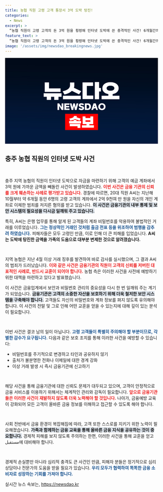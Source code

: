 ```yaml
---
title: 농협 직원 고령 고객 통장서 3억 도박 탕진!
categories:
  - News
excerpt: >
  “농협 직원이 고령 고객의 돈 3억 원을 횡령해 인터넷 도박에 쓴 충격적인 사건! 6개월간의 기막힌 범죄 실상이 드러나다!”
feature_text: >
  “농협 직원이 고령 고객의 돈 3억 원을 횡령해 인터넷 도박에 쓴 충격적인 사건! 6개월간의 기막힌 범죄 실상이 드러나다!”
image: '/assets/img/newsdao_breakingnews.jpg'
---
```


<p><img src="/assets/img/newsdao_breakingnews.jpg" alt="flaretime 속보" /></p>

<h2 data-ke-size="size26">충주 농협 직원의 인터넷 도박 사건</h2>

<p data-ke-size="size16">&nbsp;</p>

<p>충주 지역 농협의 직원이 인터넷 도박으로 자금을 마련하기 위해 고객의 예금 계좌에서 3억 원에 가까운 금액을 빼돌린 사건이 발생하였습니다. <b><span style="color: #ee2323;">이번 사건은 금융 기관의 신뢰를 크게 훼손하는 사례로 평가받고 있습니다.</span></b> 경찰에 따르면, 20대 직원 A씨는 지난해 10월부터 약 6개월 동안 6명의 고령 고객의 계좌에서 2억 9천여 만 원을 자신의 개인 계좌로 이체한 범죄를 저지른 혐의를 받고 있습니다. <b><span style="background-color: #21538527;">이 사건은 금융기관의 내부 통제 및 보안 시스템의 필요성을 다시금 일깨워 주고 있습니다.</span></b> </p>

<p>특히, A씨는 은행 업무를 통해 알게 된 고객들의 계좌 비밀번호를 악용하여 불법적인 거래를 이루었습니다. <b><span style="color: #1a5490;">그는 정상적인 거래인 것처럼 출금 전표 등을 위조하여 범행을 감추려 하였습니다.</span></b> 피해자들은 모두 고령인 만큼, 이로 인해 더 큰 피해를 입었습니다. <b>A씨는 도박에 탕진한 금액을 가족의 도움으로 대부분 변제한 것으로 알려졌습니다.</b></p>

<p data-ke-size="size16">&nbsp;</p>

<p>지역 농협은 지난 4월 이상 거래 징후를 발견하여 바로 감사를 실시했으며, 그 결과 A씨의 범죄가 드러났습니다. <b><span style="color: #ee2323;">이와 같은 사건은 금융기관의 직원이 고객의 신뢰를 저버린 대표적인 사례로, 반드시 교훈이 되어야 합니다.</span></b> 농협 측은 이러한 사건을 사전에 예방하기 위한 대책을 마련하고 있다고 발표했습니다. </p>

<p>이 사건은 금융업계에서 보안과 비밀번호 관리의 중요성을 다시 한 번 일깨워 주는 계기가 되었습니다. <b><span style="background-color: #21538527;">금융기관은 고객의 소중한 자산을 보호하기 위해 더욱 철저한 보안 시스템을 구축해야 합니다.</span></b> 고객들도 자신의 비밀번호와 계좌 정보를 펴지 않도록 유의해야 합니다. 이 사건의 전말 및 그로 인해 어떤 교훈을 얻을 수 있는지에 대해 깊이 있는 분석이 필요합니다.</p>

<p data-ke-size="size16">&nbsp;</p>

<p>이번 사건은 결코 남의 일이 아닙니다. <b><span style="color: #1a5490;">고령 고객들이 특별히 주의해야 할 부분이므로, 각별한 감수가 요구됩니다.</span></b> 다음과 같은 보호 조치를 통해 이러한 사건을 예방할 수 있습니다:</p>

<ul>
    <li>비밀번호를 주기적으로 변경하고 타인과 공유하지 않기</li>
    <li>출처가 불분명한 전화나 이메일에 대한 경계 강화</li>
    <li>이상 거래 발생 시 즉시 금융기관에 신고하기</li>
</ul>

<p data-ke-size="size16">&nbsp;</p>

<p>해당 사건을 통해 금융기관에 대한 신뢰도 문제가 대두되고 있으며, 고객이 안정적으로 금융 서비스를 이용하기 위해서는 체계적인 관리와 감독이 필요합니다. <b><span style="color: #ee2323;">앞으로 금융기관들은 이러한 사건이 재발하지 않도록 더욱 노력해야 할 것입니다.</span></b> 나아가, 금융예방 교육이 강화되어 모든 고객이 올바른 금융 정보를 이해하고 접근할 수 있도록 해야 합니다.</p>

<p data-ke-size="size16">&nbsp;</p>

<p>사회 전반에서 금융 환경이 복잡해짐에 따라, 고객 또한 스스로를 지키기 위한 노력이 필요해졌습니다. <b><span style="background-color: #21538527;">가족과 함께하는 금융 교육을 통해 올바른 금융 지식을 공유하는 것이 중요합니다.</span></b> 경제적 피해를 보지 않도록 주의하는 한편, 이러한 사건을 통해 교훈을 얻고 مستقبل에 대비해야 합니다. </p>

<p data-ke-size="size16">&nbsp;</p>

<p>경제적 손실뿐만 아니라 심리적 충격도 큰 사건인 만큼, 피해자 분들은 정기적으로 심리 상담이나 전문가의 도움을 받을 필요가 있습니다. <b><span style="color: #1a5490;">우리 모두가 협력하여 똑똑한 금융 소비자로 성장하는 기회를 가져야 합니다.</span></b></p>
실시간 뉴스 속보는, <a href="https://newsdao.kr" rel="dofollow">https://newsdao.kr</a>


